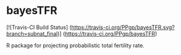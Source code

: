 # bayesTFR

[![Travis-CI Build Status] (https://travis-ci.org/PPgp/bayesTFR.svg?branch=subnat_final)] (https://travis-ci.org/PPgp/bayesTFR)

R package for projecting probabilistic total fertility rate. 


